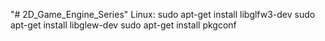 "# 2D_Game_Engine_Series" 
Linux:
sudo apt-get install libglfw3-dev
sudo apt-get install libglew-dev
sudo apt-get install pkgconf